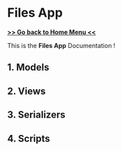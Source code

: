 # Files App

**[>> Go back to Home Menu << ](../../../README.md)**

This is the **Files App** Documentation ! 

## 1. Models
## 2. Views
## 3. Serializers
## 4. Scripts